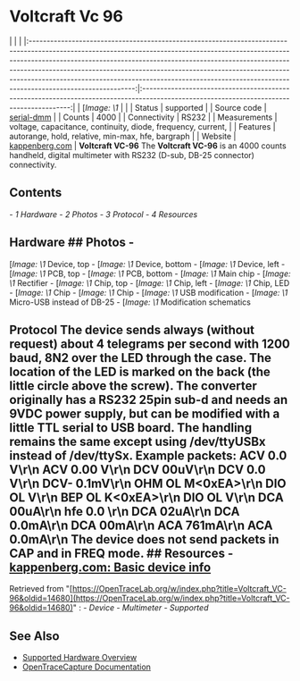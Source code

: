 # Voltcraft Vc 96
| | | |:-----------------------------------------------------------------------------------------------------------------------------------------------------------------------------------------------------------------------------------------------------------------------------------------------------------------------------------------------------------------------------------------------------------------------------------:|:----------------------------------------------------------------------------------------------------------------------------------------:| | [*Image: \1* | | | Status | supported | | Source code | [serial-dmm](http://github.com/OpenTraceLab/?p=OpenTraceCapture.git;a=tree;f=src/hardware/serial-dmm) | | Counts | 4000 | | Connectivity | RS232 | | Measurements | voltage, capacitance, continuity, diode, frequency, current, | | Features | autorange, hold, relative, min-max, hfe, bargraph | | Website | [kappenberg.com](http://www.kappenberg.com/pages/wandler/gat048.htm) | **Voltcraft VC-96** The **Voltcraft VC-96** is an 4000 counts handheld, digital multimeter with RS232 (D-sub, DB-25 connector) connectivity.
## Contents
\- *1 Hardware* \- *2 Photos* \- *3 Protocol* \- *4 Resources*
## Hardware ## Photos \-
[*Image: \1*
Device, top
\-
[*Image: \1*
Device, bottom
\-
[*Image: \1*
Device, left
\-
[*Image: \1*
PCB, top
\-
[*Image: \1*
PCB, bottom
\-
[*Image: \1*
Main chip
\-
[*Image: \1*
Rectifier
\-
[*Image: \1*
Chip, top
\-
[*Image: \1*
Chip, left
\-
[*Image: \1*
Chip, LED
\-
[*Image: \1*
Chip
\-
[*Image: \1*
Chip
\-
[*Image: \1*
USB modification
\-
[*Image: \1*
Micro-USB instead of DB-25
\-
[*Image: \1*
Modification schematics
## Protocol The device sends always (without request) about 4 telegrams per second with 1200 baud, 8N2 over the LED through the case. The location of the LED is marked on the back (the little circle above the screw). The converter originally has a RS232 25pin sub-d and needs an 9VDC power supply, but can be modified with a little TTL serial to USB board. The handling remains the same except using /dev/ttyUSBx instead of /dev/ttySx. Example packets:  ACV 0.0 V\r\n ACV 0.00 V\r\n DCV 00uV\r\n DCV 0.0 V\r\n DCV- 0.1mV\r\n OHM OL M<0xEA>\r\n DIO OL V\r\n BEP OL K<0xEA>\r\n DIO OL V\r\n DCA 00uA\r\n hfe 0.0 \r\n DCA 02uA\r\n DCA 0.0mA\r\n DCA 00mA\r\n ACA 761mA\r\n ACA 0.0mA\r\n  The device does not send packets in CAP and in FREQ mode. ## Resources \- [kappenberg.com: Basic device info](http://www.kappenberg.com/pages/wandler/gat048.htm)
Retrieved from "[https://OpenTraceLab.org/w/index.php?title=Voltcraft_VC-96&oldid=14680](https://OpenTraceLab.org/w/index.php?title=Voltcraft_VC-96&oldid=14680)"
: \- *Device* \- *Multimeter* \- *Supported*
## See Also
- [Supported Hardware Overview](../supported-hardware.md)
- [OpenTraceCapture Documentation](../../opentracecapture/overview.md)
